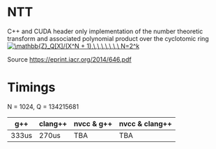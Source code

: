 # NTT
C++ and CUDA header only implementation of the number theoretic transform and
associated polynomial product over the cyclotomic ring <a href="https://www.codecogs.com/eqnedit.php?latex=\mathbb{Z}_Q[X]/(X^N&space;&plus;&space;1),\,\,\,\,\,\,\&space;N=2^k" target="_blank"><img src="https://latex.codecogs.com/gif.latex?\mathbb{Z}_Q[X]/(X^N&space;&plus;&space;1),\,\,\,\,\,\,\&space;N=2^k" title="\mathbb{Z}_Q[X]/(X^N + 1),\,\,\,\,\,\,\ N=2^k" /></a>

Source https://eprint.iacr.org/2014/646.pdf

# Timings

N = 1024, Q = 134215681


g++ | clang++ | nvcc & g++ | nvcc & clang++
----|---------|------------|----------------
333us | 270us | TBA | TBA
